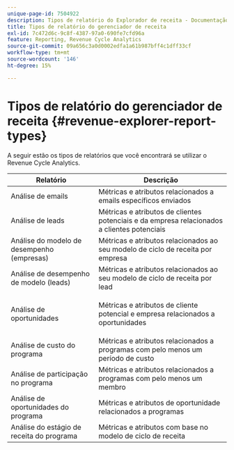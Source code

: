 ```yaml
---
unique-page-id: 7504922
description: Tipos de relatório do Explorador de receita - Documentação do Marketo - Documentação do produto
title: Tipos de relatório do gerenciador de receita
exl-id: 7c472d6c-9c8f-4387-97a0-690fe7cfd96a
feature: Reporting, Revenue Cycle Analytics
source-git-commit: 09a656c3a0d0002edfa1a61b987bff4c1dff33cf
workflow-type: tm+mt
source-wordcount: '146'
ht-degree: 15%

---
```


# Tipos de relatório do gerenciador de receita {#revenue-explorer-report-types}

A seguir estão os tipos de relatórios que você encontrará se utilizar o Revenue Cycle Analytics.

<table>
 <thead>
  <tr>
   <th>Relatório</th>
   <th>Descrição</th>
  </tr>
 </thead>
 <tbody>
  <tr>
   <td>Análise de emails</td>
   <td>Métricas e atributos relacionados a emails específicos enviados</td>
  </tr>
  <tr>
   <td>Análise de leads</td>
   <td>Métricas e atributos de clientes potenciais e da empresa relacionados a clientes potenciais</td>
  </tr>
  <tr>
   <td>Análise do modelo de desempenho (empresas)</td>
   <td>Métricas e atributos relacionados ao seu modelo de ciclo de receita por empresa</td>
  </tr>
  <tr>
   <td>Análise de desempenho de modelo (leads)</td>
   <td>Métricas e atributos relacionados ao seu modelo de ciclo de receita por lead</td>
  </tr>
  <tr>
   <td>Análise de oportunidades</td>
   <td><p>Métricas e atributos de cliente potencial e empresa relacionados a oportunidades</p></td>
  </tr>
  <tr>
   <td>Análise de custo do programa</td>
   <td>Métricas e atributos relacionados a programas com pelo menos um período de custo</td>
  </tr>
  <tr>
   <td>Análise de participação no programa</td>
   <td>Métricas e atributos relacionados a programas com pelo menos um membro</td>
  </tr>
  <tr>
   <td>Análise de oportunidades do programa</td>
   <td>Métricas e atributos de oportunidade relacionados a programas</td>
  </tr>
  <tr>
   <td>Análise do estágio de receita do programa</td>
   <td>Métricas e atributos com base no modelo de ciclo de receita</td>
  </tr>
 </tbody>
</table>
